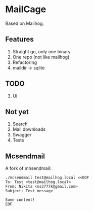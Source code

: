 # MailCage

Based on Mailhog.

## Features
1. Straight go, only one binary
2. One repo (not like mailhog)
3. Refactoring
4. maildir -> sqlite

## TODO
3. UI

## Not yet
1. Search
2. Mail downloads
3. Swagger
4. Tests

## Mcsendmail

A fork of mhsendmail:

```shell script
./mcsendmail test@mailhog.local <<EOF
To: Test <test@mailhog.local>
From: Nikita <ns3777k@gmail.com>
Subject: Test message

Some content!
EOF
```
